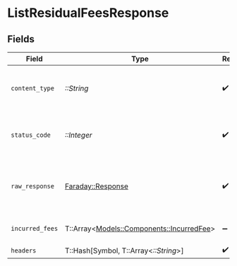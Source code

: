 # ListResidualFeesResponse


## Fields

| Field                                                                           | Type                                                                            | Required                                                                        | Description                                                                     |
| ------------------------------------------------------------------------------- | ------------------------------------------------------------------------------- | ------------------------------------------------------------------------------- | ------------------------------------------------------------------------------- |
| `content_type`                                                                  | *::String*                                                                      | :heavy_check_mark:                                                              | HTTP response content type for this operation                                   |
| `status_code`                                                                   | *::Integer*                                                                     | :heavy_check_mark:                                                              | HTTP response status code for this operation                                    |
| `raw_response`                                                                  | [Faraday::Response](https://www.rubydoc.info/gems/faraday/Faraday/Response)     | :heavy_check_mark:                                                              | Raw HTTP response; suitable for custom response parsing                         |
| `incurred_fees`                                                                 | T::Array<[Models::Components::IncurredFee](../../models/shared/incurredfee.md)> | :heavy_minus_sign:                                                              | The request completed successfully.                                             |
| `headers`                                                                       | T::Hash[Symbol, T::Array<*::String*>]                                           | :heavy_check_mark:                                                              | N/A                                                                             |